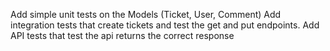Add simple unit tests on the Models (Ticket, User, Comment)
Add integration tests that create tickets and test the get and put endpoints.
Add API tests that test the api returns the correct response
